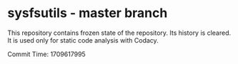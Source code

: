 # sysfsutils - master branch

This repository contains frozen state of the repository.
Its history is cleared. It is used only for static code
analysis with Codacy.

Commit Time: 1709617995